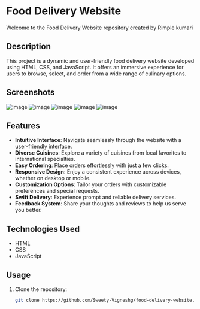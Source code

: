 # Food Delivery Website

Welcome to the Food Delivery Website repository created by Rimple kumari

## Description

This project is a dynamic and user-friendly food delivery website developed using HTML, CSS, and JavaScript. It offers an immersive experience for users to browse, select, and order from a wide range of culinary options.

## Screenshots
 
![image](https://github.com/Sweety-Vigneshg/Food-Delivery-Website/blob/f3471fcfa680d8dbebc8ccb3ab69bda7588d9413/Sample/food%20delivery%20website%20special.png)
![image](https://github.com/Sweety-Vigneshg/Food-Delivery-Website/blob/f3471fcfa680d8dbebc8ccb3ab69bda7588d9413/Sample/food%20delivery%20website%20gallery.png)
![image](https://github.com/Sweety-Vigneshg/Food-Delivery-Website/blob/f3471fcfa680d8dbebc8ccb3ab69bda7588d9413/Sample/food%20delivery%20website%20review.png)
![image](https://github.com/Sweety-Vigneshg/Food-Delivery-Website/blob/f3471fcfa680d8dbebc8ccb3ab69bda7588d9413/Sample/food%20delivery%20website%20footerorders.png)
![image](https://github.com/Sweety-Vigneshg/Food-Delivery-Website/blob/f3471fcfa680d8dbebc8ccb3ab69bda7588d9413/Sample/food%20delivery%20website%20footer.png)

## Features

- **Intuitive Interface**: Navigate seamlessly through the website with a user-friendly interface.
- **Diverse Cuisines**: Explore a variety of cuisines from local favorites to international specialties.
- **Easy Ordering**: Place orders effortlessly with just a few clicks.
- **Responsive Design**: Enjoy a consistent experience across devices, whether on desktop or mobile.
- **Customization Options**: Tailor your orders with customizable preferences and special requests.
- **Swift Delivery**: Experience prompt and reliable delivery services.
- **Feedback System**: Share your thoughts and reviews to help us serve you better.

## Technologies Used

- HTML
- CSS
- JavaScript

## Usage

1. Clone the repository:
   ```bash
   git clone https://github.com/Sweety-Vigneshg/food-delivery-website.git
